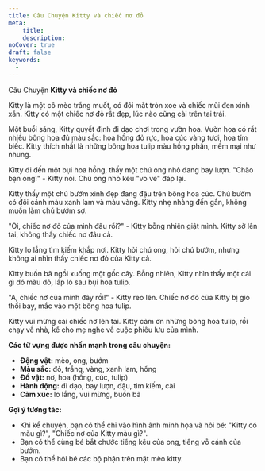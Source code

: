 ```yaml
---
title: Câu Chuyện Kitty và chiếc nơ đỏ
meta:
    title:
    description: 
noCover: true
draft: false
keywords:
  - 
---
```


Câu Chuyện **Kitty và chiếc nơ đỏ**

Kitty là một cô mèo trắng muốt, có đôi mắt tròn xoe và chiếc mũi đen xinh xắn. Kitty có một chiếc nơ đỏ rất đẹp, lúc nào cũng cài trên tai trái.

Một buổi sáng, Kitty quyết định đi dạo chơi trong vườn hoa. Vườn hoa có rất nhiều bông hoa đủ màu sắc: hoa hồng đỏ rực, hoa cúc vàng tươi, hoa tím biếc. Kitty thích nhất là những bông hoa tulip màu hồng phấn, mềm mại như nhung.

Kitty đi đến một bụi hoa hồng, thấy một chú ong nhỏ đang bay lượn. "Chào bạn ong!" - Kitty nói. Chú ong nhỏ kêu "vo ve" đáp lại.

Kitty thấy một chú bướm xinh đẹp đang đậu trên bông hoa cúc. Chú bướm có đôi cánh màu xanh lam và màu vàng. Kitty nhẹ nhàng đến gần, không muốn làm chú bướm sợ.

"Ôi, chiếc nơ đỏ của mình đâu rồi?" - Kitty bỗng nhiên giật mình. Kitty sờ lên tai, không thấy chiếc nơ đâu cả.

Kitty lo lắng tìm kiếm khắp nơi. Kitty hỏi chú ong, hỏi chú bướm, nhưng không ai nhìn thấy chiếc nơ đỏ của Kitty cả.

Kitty buồn bã ngồi xuống một gốc cây. Bỗng nhiên, Kitty nhìn thấy một cái gì đó màu đỏ, lấp ló sau bụi hoa tulip.

"A, chiếc nơ của mình đây rồi!" - Kitty reo lên. Chiếc nơ đỏ của Kitty bị gió thổi bay, mắc vào một bông hoa tulip.

Kitty vui mừng cài chiếc nơ lên tai. Kitty cảm ơn những bông hoa tulip, rồi chạy về nhà, kể cho mẹ nghe về cuộc phiêu lưu của mình.

**Các từ vựng được nhấn mạnh trong câu chuyện:**

* **Động vật:** mèo, ong, bướm
* **Màu sắc:** đỏ, trắng, vàng, xanh lam, hồng
* **Đồ vật:** nơ, hoa (hồng, cúc, tulip)
* **Hành động:** đi dạo, bay lượn, đậu, tìm kiếm, cài
* **Cảm xúc:** lo lắng, vui mừng, buồn bã

**Gợi ý tương tác:**

* Khi kể chuyện, bạn có thể chỉ vào hình ảnh minh họa và hỏi bé: "Kitty có màu gì?", "Chiếc nơ của Kitty màu gì?".
* Bạn có thể cùng bé bắt chước tiếng kêu của ong, tiếng vỗ cánh của bướm.
* Bạn có thể hỏi bé các bộ phận trên mặt mèo kitty.


